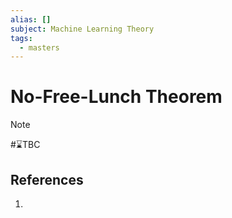 ```yaml
---
alias: []
subject: Machine Learning Theory
tags:
  - masters
---
```

# No-Free-Lunch Theorem

>[!note]
> #⌛TBC 

## References
1. 
